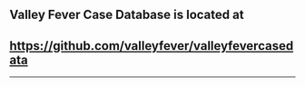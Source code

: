 ## Valley Fever Case Database is located at 
## https://github.com/valleyfever/valleyfevercasedata
___

